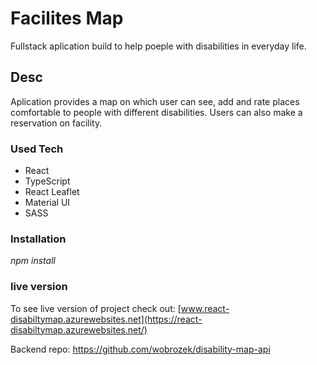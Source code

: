 # Facilites Map

Fullstack aplication build to help poeple with disabilities in everyday life.

## Desc

Aplication provides a map on which user can see, add and rate places comfortable to people with different disabilities. Users can also make a reservation on facility.

### Used Tech

- React
- TypeScript
- React Leaflet
- Material UI
- SASS

### Installation

_npm install_

### live version

To see live version of project check out: [www.react-disabiltymap.azurewebsites.net](https://react-disabiltymap.azurewebsites.net/)

 Backend repo: https://github.com/wobrozek/disability-map-api
